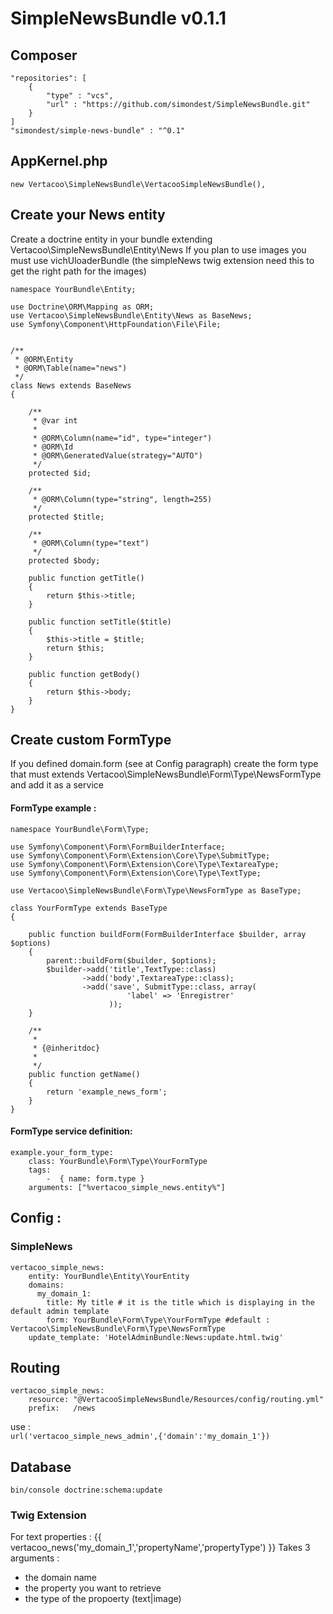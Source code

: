 # SimpleNewsBundle v0.1.1

## Composer
	"repositories": [
        {
	        "type" : "vcs",
	        "url" : "https://github.com/simondest/SimpleNewsBundle.git"
	    }
    ]
    "simondest/simple-news-bundle" : "^0.1"

## AppKernel.php
    new Vertacoo\SimpleNewsBundle\VertacooSimpleNewsBundle(),
    
## Create your News entity
Create a doctrine entity in your bundle extending Vertacoo\SimpleNewsBundle\Entity\News
If you plan to use images you must use vichUloaderBundle (the simpleNews twig extension need this to get the right path for the images)

	namespace YourBundle\Entity;

	use Doctrine\ORM\Mapping as ORM;
	use Vertacoo\SimpleNewsBundle\Entity\News as BaseNews;
	use Symfony\Component\HttpFoundation\File\File;
	
	
	/**
	 * @ORM\Entity
	 * @ORM\Table(name="news")
	 */
	class News extends BaseNews
	{
	    
	    /**
	     * @var int
	     *
	     * @ORM\Column(name="id", type="integer")
	     * @ORM\Id
	     * @ORM\GeneratedValue(strategy="AUTO")
	     */
	    protected $id;
	    
	    /**
	     * @ORM\Column(type="string", length=255)
	     */
	    protected $title;
	    
	    /**
	     * @ORM\Column(type="text")
	     */
	    protected $body;
	    
	    public function getTitle()
	    {
	        return $this->title;
	    }
	    
	    public function setTitle($title)
	    {
	        $this->title = $title;
	        return $this;
	    }
	    
	    public function getBody()
	    {
	        return $this->body;
	    }
	}
	


## Create custom FormType
If you defined domain.form (see at Config paragraph) create the form type that must extends Vertacoo\SimpleNewsBundle\Form\Type\NewsFormType and add it as a service

#### FormType example :

	namespace YourBundle\Form\Type;

	use Symfony\Component\Form\FormBuilderInterface;
	use Symfony\Component\Form\Extension\Core\Type\SubmitType;
	use Symfony\Component\Form\Extension\Core\Type\TextareaType;
	use Symfony\Component\Form\Extension\Core\Type\TextType;
	
	use Vertacoo\SimpleNewsBundle\Form\Type\NewsFormType as BaseType;
	
	class YourFormType extends BaseType
	{
	
	    public function buildForm(FormBuilderInterface $builder, array $options)
	    {
	        parent::buildForm($builder, $options);
	        $builder->add('title',TextType::class)
	        		->add('body',TextareaType::class);
	        		->add('save', SubmitType::class, array(
					          'label' => 'Enregistrer'
					      ));
	    }
	
	    /**
	     *
	     * {@inheritdoc}
	     *
	     */
	    public function getName()
	    {
	        return 'example_news_form';
	    }
	}
	
#### FormType service definition:

	example.your_form_type:
	    class: YourBundle\Form\Type\YourFormType
	    tags:
	        -  { name: form.type }
	    arguments: ["%vertacoo_simple_news.entity%"]

## Config :
### SimpleNews
	vertacoo_simple_news:
	    entity: YourBundle\Entity\YourEntity
	    domains: 
	      my_domain_1: 
	      	title: My title # it is the title which is displaying in the default admin template
	        form: YourBundle\Form\Type\YourFormType #default : Vertacoo\SimpleNewsBundle\Form\Type\NewsFormType
	    update_template: 'HotelAdminBundle:News:update.html.twig'
    
## Routing
	vertacoo_simple_news:
	    resource: "@VertacooSimpleNewsBundle/Resources/config/routing.yml"
	    prefix:   /news
use :  
    `url('vertacoo_simple_news_admin',{'domain':'my_domain_1'})`
    
## Database
	bin/console doctrine:schema:update    


### Twig Extension
For text properties :
	{{ vertacoo_news('my_domain_1','propertyName','propertyType') }}
Takes 3 arguments :
- the domain name
- the property you want to retrieve
- the type of the propoerty (text|image)


